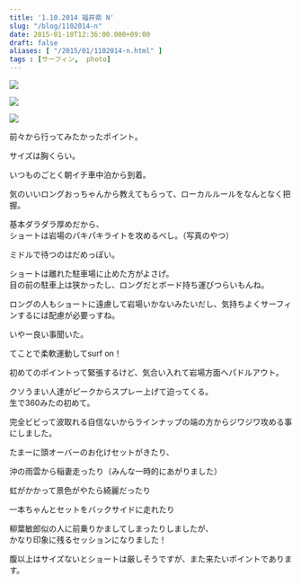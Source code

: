 ```yaml
---
title: '1.10.2014 福井県 N'
slug: "/blog/1102014-n"
date: 2015-01-10T12:36:00.000+09:00
draft: false
aliases: [ "/2015/01/1102014-n.html" ]
tags : [サーフィン,  photo]
---
```


  
![](https://68.media.tumblr.com/81eaa1c95f4acb001335f05f4c20e181/tumblr_nhylk9Z1bN1rwrdpxo3_1280.jpg)  

  
  

  
![](https://68.media.tumblr.com/8e3156187c3aba79ba46f04e7cea2c6c/tumblr_nhylk9Z1bN1rwrdpxo1_1280.jpg)  

  
  

  
![](https://68.media.tumblr.com/0927366d4ad40e4bb0caa54d862f0464/tumblr_nhylk9Z1bN1rwrdpxo2_1280.jpg)  

  
  

前々から行ってみたかったポイント。

  
  

サイズは胸くらい。

  
  

いつものごとく朝イチ車中泊から到着。

  
  

気のいいロングおっちゃんから教えてもらって、ローカルルールをなんとなく把握。

  
  

基本ダラダラ厚めだから、  
ショートは岩場のパキパキライトを攻めるべし。（写真のやつ）

  
  

ミドルで待つのはだめっぽい。

  
  

ショートは離れた駐車場に止めた方がよさげ。  
目の前の駐車上は狭かったし、ロングだとボード持ち運びつらいもんね。

  
  

ロングの人もショートに遠慮して岩場いかないみたいだし、気持ちよくサーフィンするには配慮が必要っすね。

  
  

いやー良い事聞いた。

  
  

てことで柔軟運動してsurf on！

  
  

初めてのポイントって緊張するけど、気合い入れて岩場方面へパドルアウト。

  
  

クソうまい人達がピークからスプレー上げて迫ってくる。  
生で360みたの初めて。

  
  

完全ビビって波取れる自信ないからラインナップの端の方からジワジワ攻める事にしました。

  
  

たまーに頭オーバーのお化けセットがきたり、

  
  

沖の雨雲から稲妻走ったり（みんな一時的にあがりました）

  
  

虹がかかって景色がやたら綺麗だったり

  
  

一本ちゃんとセットをバックサイドに走れたり

  
  

柳葉敏郎似の人に前乗りかましてしまったりしましたが、  
かなり印象に残るセッションになりました！

  
  

腹以上はサイズないとショートは厳しそうですが、また来たいポイントであります。